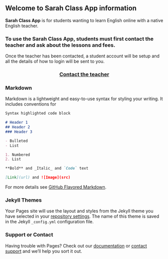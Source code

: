 ## Welcome to Sarah Class App information

**Sarah Class App** is for students wanting to learn English online with a native English teacher.

### To use the **Sarah Class App**, students must first contact the teacher and ask about the lessons and fees.

Once the teacher has been contacted, a student account will be setup and all the details of how to login will be sent to you.

### <p style="text-align: center;"><a href="mailto:ringowathelet@gmail.com?subject=New student">Contact the teacher</a></p>


### Markdown

Markdown is a lightweight and easy-to-use syntax for styling your writing. It includes conventions for

```markdown
Syntax highlighted code block

# Header 1
## Header 2
### Header 3

- Bulleted
- List

1. Numbered
2. List

**Bold** and _Italic_ and `Code` text

[Link](url) and ![Image](src)
```

For more details see [GitHub Flavored Markdown](https://guides.github.com/features/mastering-markdown/).

### Jekyll Themes

Your Pages site will use the layout and styles from the Jekyll theme you have selected in your [repository settings](https://github.com/workingDog/SarahLessons/settings). The name of this theme is saved in the Jekyll `_config.yml` configuration file.

### Support or Contact

Having trouble with Pages? Check out our [documentation](https://help.github.com/categories/github-pages-basics/) or [contact support](https://github.com/contact) and we’ll help you sort it out.
